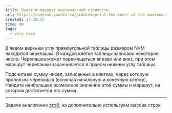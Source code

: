 ```yaml
---
title: Вывести маршрут максимальной стоимости
url: https://coderun.yandex.ru/problem/print-the-route-of-the-maximum-cost?currentPage=1&pageSize=10&rowNumber=3
created: 17.10.23
time: 9m
tags:
  - very easy
---
```


В левом верхнем углу прямоугольной таблицы размером N×M находится черепашка. В каждой клетке таблицы записано некоторое число. Черепашка может перемещаться вправо или вниз, при этом маршрут черепашки заканчивается в правом нижнем углу таблицы.

Подсчитаем сумму чисел, записанных в клетках, через которую проползла черепашка (включая начальную и конечную клетку). Найдите наибольшее возможное значение этой суммы и маршрут, на котором достигается эта сумма.

---

Задача аналогично [этой](https://github.com/lld4n/leetcode/tree/master/%D0%A1%D0%B0%D0%BC%D1%8B%D0%B9%20%D0%B4%D0%B5%D1%88%D0%B5%D0%B2%D1%8B%D0%B9%20%D0%BF%D1%83%D1%82%D1%8C), но дополнительно используем массив строк
